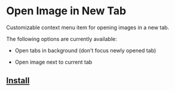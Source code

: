 # Open Image in New Tab

Customizable context menu item for opening images in a new tab.

The following options are currently available:

* Open tabs in background (don't focus newly opened tab)

* Open image next to current tab

## [Install](https://addons.mozilla.org/en-US/firefox/addon/image-new-tab/)
